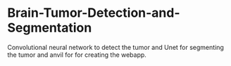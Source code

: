 # Brain-Tumor-Detection-and-Segmentation
Convolutional neural network to detect the tumor and Unet for segmenting the tumor and anvil for for creating the webapp.
